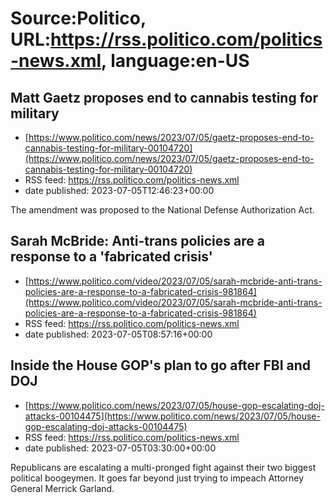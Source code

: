 # Source:Politico, URL:https://rss.politico.com/politics-news.xml, language:en-US

## Matt Gaetz proposes end to cannabis testing for military
 - [https://www.politico.com/news/2023/07/05/gaetz-proposes-end-to-cannabis-testing-for-military-00104720](https://www.politico.com/news/2023/07/05/gaetz-proposes-end-to-cannabis-testing-for-military-00104720)
 - RSS feed: https://rss.politico.com/politics-news.xml
 - date published: 2023-07-05T12:46:23+00:00

The amendment was proposed to the National Defense Authorization Act.

## Sarah McBride: Anti-trans policies are a response to a 'fabricated crisis'
 - [https://www.politico.com/video/2023/07/05/sarah-mcbride-anti-trans-policies-are-a-response-to-a-fabricated-crisis-981864](https://www.politico.com/video/2023/07/05/sarah-mcbride-anti-trans-policies-are-a-response-to-a-fabricated-crisis-981864)
 - RSS feed: https://rss.politico.com/politics-news.xml
 - date published: 2023-07-05T08:57:16+00:00



## Inside the House GOP's plan to go after FBI and DOJ
 - [https://www.politico.com/news/2023/07/05/house-gop-escalating-doj-attacks-00104475](https://www.politico.com/news/2023/07/05/house-gop-escalating-doj-attacks-00104475)
 - RSS feed: https://rss.politico.com/politics-news.xml
 - date published: 2023-07-05T03:30:00+00:00

Republicans are escalating a multi-pronged fight against their two biggest political boogeymen. It goes far beyond just trying to impeach Attorney General Merrick Garland.

